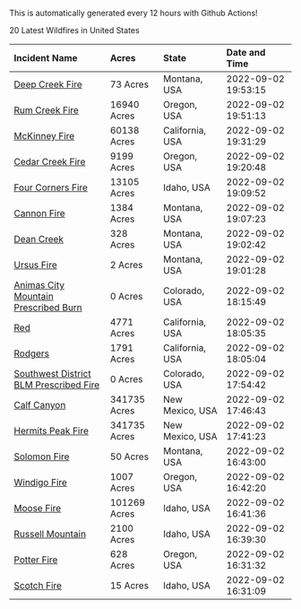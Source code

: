This is automatically generated every 12 hours with Github Actions!

20 Latest Wildfires in United States

 | Incident Name | Acres | State | Date and Time |
|:---|:---|:---|:---|
| [Deep Creek Fire](https://inciweb.nwcg.gov/incident/8371/) | 73 Acres | Montana, USA | 2022-09-02 19:53:15 |
| [Rum Creek Fire](https://inciweb.nwcg.gov/incident/8348/) | 16940 Acres | Oregon, USA | 2022-09-02 19:51:13 |
| [McKinney Fire](https://inciweb.nwcg.gov/incident/8287/) | 60138 Acres | California, USA | 2022-09-02 19:31:29 |
| [Cedar Creek Fire](https://inciweb.nwcg.gov/incident/8307/) | 9199 Acres | Oregon, USA | 2022-09-02 19:20:48 |
| [Four Corners Fire](https://inciweb.nwcg.gov/incident/8331/) | 13105 Acres | Idaho, USA | 2022-09-02 19:09:52 |
| [Cannon Fire](https://inciweb.nwcg.gov/incident/8326/) | 1384 Acres | Montana, USA | 2022-09-02 19:07:23 |
| [Dean Creek](https://inciweb.nwcg.gov/incident/8330/) | 328 Acres | Montana, USA | 2022-09-02 19:02:42 |
| [Ursus Fire](https://inciweb.nwcg.gov/incident/8367/) | 2 Acres | Montana, USA | 2022-09-02 19:01:28 |
| [Animas City Mountain Prescribed Burn](https://inciweb.nwcg.gov/incident/7688/) | 0 Acres | Colorado, USA | 2022-09-02 18:15:49 |
| [Red](https://inciweb.nwcg.gov/incident/8332/) | 4771 Acres | California, USA | 2022-09-02 18:05:35 |
| [Rodgers](https://inciweb.nwcg.gov/incident/8333/) | 1791 Acres | California, USA | 2022-09-02 18:05:04 |
| [Southwest District BLM Prescribed Fire ](https://inciweb.nwcg.gov/incident/7852/) | 0 Acres | Colorado, USA | 2022-09-02 17:54:42 |
| [Calf Canyon](https://inciweb.nwcg.gov/incident/8069/) | 341735 Acres | New Mexico, USA | 2022-09-02 17:46:43 |
| [Hermits Peak Fire](https://inciweb.nwcg.gov/incident/8049/) | 341735 Acres | New Mexico, USA | 2022-09-02 17:41:23 |
| [Solomon Fire](https://inciweb.nwcg.gov/incident/8370/) | 50 Acres | Montana, USA | 2022-09-02 16:43:00 |
| [Windigo Fire](https://inciweb.nwcg.gov/incident/8292/) | 1007 Acres | Oregon, USA | 2022-09-02 16:42:20 |
| [Moose Fire](https://inciweb.nwcg.gov/incident/8249/) | 101269 Acres | Idaho, USA | 2022-09-02 16:41:36 |
| [Russell Mountain](https://inciweb.nwcg.gov/incident/8360/) | 2100 Acres | Idaho, USA | 2022-09-02 16:39:30 |
| [Potter Fire](https://inciweb.nwcg.gov/incident/8291/) | 628 Acres | Oregon, USA | 2022-09-02 16:31:32 |
| [Scotch Fire](https://inciweb.nwcg.gov/incident/8374/) | 15 Acres | Idaho, USA | 2022-09-02 16:31:09 |
